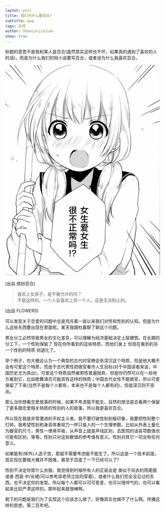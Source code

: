 ```yaml
---
layout: post
title: 我们为什么要百合?
subtitle: qaq
tags: 杂项
author: ShanLunjiaJian
show: true
---
```


标题的意思不是我和某人是百合(虽然其实这样也不坏，如果真的遇到了喜欢的人的话)，而是为什么我们的轻小说要写百合，或者说为什么我喜欢百合。

![img.jpg](/img/2023-01-07-why-yuri/img.jpg)

(出自 缤纷百合)

> 喜欢上女孩子，是不被允许的吗？\
不是这样的。一个人会喜欢上另一个人，这是无法制止的。

(出自 FLOWERS)

可以发现关于恋爱的问题中总是充斥着一直以来我们对性和性别的认知。但是为什么这些东西要出现在里面呢。某天我跟杜赢聊了聊这个问题。

男女分工必然导致男女的文化差异，可以理解为经济基础决定上层建筑。在长期的分工下，一个性别保留了 现在你所看到的这些特质，而他们身上 你现在看到的另一个性别的特质 则退化了。

举个例子，你大概会认为一个典型的古代的官僚会有深沉这个特质，但是他大概不会有可爱这个特质，而由于古代男性把做官看作人生目标(对于中国读者来说，中国历史尤为突出)，可爱这个特质自然被男性普遍抛弃，但是你仍然可以在一些地方看到它，比如歌舞演员可能具有这样的特质；中国古代女性不能做官，所以可爱保留了下来(当然不是每个人都有，本来也不是每个人都有的)，但是深沉则不突出。

那么当你想看恋爱故事的时候，如果不考虑能不能生，自然的想法是去看两个保留了更多跟恋爱相关特质的性别的人的故事。所以我更喜欢百合。

所以现在我是非常激进的平权主义者。我不要打破性别刻板印象，我要把性别整个打碎。我希望性别和身高体重视力一样只是人的一个生理参数。比如从外表上量化为器官的尺寸，男性一律填平板，从声音上就是声线区别，去医院的话各项数值也可能有区别，等等。性别只对这些数值的参考值有意义。性别对其它一切没有任何意义。

如果能有(体外)人造子宫，那就不需要考虑能不能生了。所以这是一个技术前提。其实现在要做大概并不困难，甚至于百度了一下已经可以了?

性别不决定你穿什么衣服。我觉得到时候所有人的正装会是 类似于风衣的燕尾服 或者 西装 中/长裙(可以参考邱老师立绘的穿着)，或者什么我们完全没见过的东西。也不决定你的发型。所以每个人都可以可可爱爱，也可以很帅气的，也可以看起来比较严肃这样的。那听起来就很棒啊。

剩下的问题是我们为了实现这个应该怎么做了。好像其实也做不了什么啊。传播这样的思想，等二百年吧。

